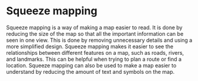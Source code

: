 # Squeeze mapping

Squeeze mapping is a way of making a map easier to read. It is done by reducing the size of the map so that all the important information can be seen in one view. This is done by removing unnecessary details and using a more simplified design. Squeeze mapping makes it easier to see the relationships between different features on a map, such as roads, rivers, and landmarks. This can be helpful when trying to plan a route or find a location. Squeeze mapping can also be used to make a map easier to understand by reducing the amount of text and symbols on the map.
